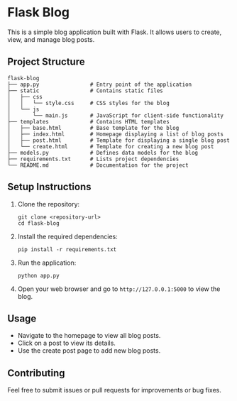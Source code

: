 # Flask Blog

This is a simple blog application built with Flask. It allows users to create, view, and manage blog posts.

## Project Structure

```
flask-blog
├── app.py                # Entry point of the application
├── static                # Contains static files
│   ├── css
│   │   └── style.css     # CSS styles for the blog
│   └── js
│       └── main.js       # JavaScript for client-side functionality
├── templates             # Contains HTML templates
│   ├── base.html         # Base template for the blog
│   ├── index.html        # Homepage displaying a list of blog posts
│   ├── post.html         # Template for displaying a single blog post
│   └── create.html       # Template for creating a new blog post
├── models.py             # Defines data models for the blog
├── requirements.txt      # Lists project dependencies
└── README.md             # Documentation for the project
```

## Setup Instructions

1. Clone the repository:
   ```
   git clone <repository-url>
   cd flask-blog
   ```

2. Install the required dependencies:
   ```
   pip install -r requirements.txt
   ```

3. Run the application:
   ```
   python app.py
   ```

4. Open your web browser and go to `http://127.0.0.1:5000` to view the blog.

## Usage

- Navigate to the homepage to view all blog posts.
- Click on a post to view its details.
- Use the create post page to add new blog posts.

## Contributing

Feel free to submit issues or pull requests for improvements or bug fixes.